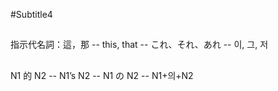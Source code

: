 #Subtitle4

##

指示代名詞：這，那 -- this, that -- これ、それ、あれ -- 이, 그, 저

##

N1 的 N2 -- N1’s N2 -- N1 の N2 -- N1+의+N2
